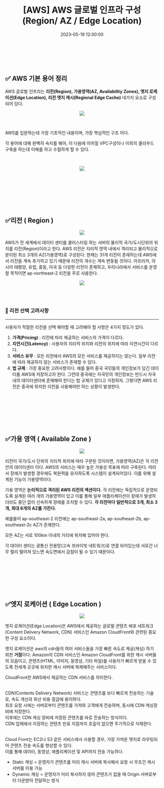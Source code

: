 ﻿---
permalink: /aws-global-infra-architecture/
title: "[AWS] AWS 글로벌 인프라 구성 (Region/ AZ / Edge Location)"
date: 2023-05-19 12:00:00
toc: true
toc_sticky: true
toc_label: "AWS 글로벌 인프라 구성"
categories:
- AWS
tags:
- 카카오 클라우드 스쿨
- AWS
---
<br><br>

## ✅ AWS 기본 용어 정리


AWS 글로벌 인프라는 **리전(Region), 가용영역(AZ, Availability Zones), 엣지 로케이션(Edge Location), 리전 엣지 캐시(Regional Edge Cache)** 네가지 요소로 구성 되어 있다.

<p align="center">
<img src="https://github.com/idkim97/idkim97.github.io/blob/master/img/aws1.png?raw=true">
</p>

<Br>

AWS를 입문하는데 가장 기초적인 내용이며, 가장 핵심적인 구조 이다.

각 용어에 대해 완벽히 숙지를 해야, 이 다음에 이어질 VPC구성이나 이외의 클라우드 구축을 하는데 이해를 하고 수월하게 할 수 있다.

<br>

<p align="center">
<img src="https://github.com/idkim97/idkim97.github.io/blob/master/img/aws-term-3.png?raw=true">
</p>

<br><br><Br><br><br><Br>

## ✅리전 ( Region )

<p align="center">
<img src="https://github.com/idkim97/idkim97.github.io/blob/master/img/aws-term-4.jpg?raw=true">
</p>

AWS가 전 세계에서 데이터 센터를 클러스터링 하는 서버의 물리적 국가/도시단위의 위치를 리전(Region)이라고 한다. AWS 리전은 지리적 영역 내에서 격리되고 물리적으로 분리된 최소 3개의 AZ(가용영역)로 구성된다. 현재는 31개 리전이 존재하는데 AWS에서 리전을 계속 추가하고 있기 때문에 리전의 개수는 계속 변동될 것이다. 아프리카, 아시아 태평양, 유럽, 중동, 미국 등 다양한 리전이 존재하고, 우리나라에서 서비스를 운영할 목적이면 ap-northeast-2 리전을 주로 사용한다.

<p align="center">
<img src="https://github.com/idkim97/idkim97.github.io/blob/master/img/aws-term-2.png?raw=true">
</p>

<br><br>

### 📌 리전 선택 고려사항
<hr>

사용자가 적절한 리전을 선택 해야할 때 고려해야 할 사항은 4가지 정도가 있다. 

1. **가격(Pricing)** : 리전에 따라 제공하는 서비스의 가격이 다르다.
2. **지연시간(Latency)** : 사용자의 지리적 위치와 리전의 위치에 따라 지연시간이 다르다. 
3. **서비스 유무** : 모든 리전에서 AWS의 모든 서비스를 제공하지는 않는다. 일부 리전에 따라 제공하지 않는 서비스가 존재할 수 있다.
4. **법 규제** : 가장 중요한 고려사항이다. 예를 들어 중국 국민들의 개인정보가 담긴 데이터를 AWS에 저장하고자 한다. 그런데 중국에는 자국민의 개인정보는 반드시 자국내의 데이터센터에 존재해야 한다는 법 규제가 있다고 가정하자. 그렇다면 AWS 리전은 중국에 위치한 리전을 사용해야만 하는 상황이 발생한다.

<br><br><Br><br><br><Br>

## ✅가용 영역 ( Available Zone )

<p align="center">
<img src="https://github.com/idkim97/idkim97.github.io/blob/master/img/aws-term-1.png?raw=true">
</p>

리전이 국가/도시 단위의 지리적 위치에 따라 구분된 것이라면, 가용영역(AZ)은 각 리전 안의 데이터센터 이다. AWS의 서비스는 매우 높은 가용성 목표에 따라 구축된다. 따라서 장애가 발생할 경우에도 복원력을 유지하도록 시스템이 설계되어있다. 이를 위해 설계된 기능이 가용영역이다. 

가용 영역은 **논리적으로 격리된 AWS 리전의 섹션이다.** 각 리전에는 독립적으로 운영되도록 설계된 여러 개의 가용영역이 있고 이를 통해 일부 애플리케이션이 장애가 발생하더라도 중단 없이 신속하게 장애를 조치할 수 있다. **각 리전마다 일반적으로 3개, 최소 3개, 최대 6개의 AZ를 가진다.**

예를들어 ap-southeast-2 리전에는 ap-southeast-2a, ap-southeast-2b, ap-southeast-2c AZ가 존재한다.

모든 AZ는 서로 100km 이내의 거리에 위치해 있어야 한다.

각 데이터 센터는 광통신 전용망(고속 프라이빗 네트워크)로 연결 되어있는데 서로간 너무 멀리 떨어져 있느면 속도면에서 감점이 될 수 있기 때문이다.


<br><br><br><br><br><br>

## ✅엣지 로케이션 ( Edge Location )

<p align="center">
<img src="https://github.com/idkim97/idkim97.github.io/blob/master/img/aws-term-5.png?raw=true">
</p>

엣지 로케이션(Edge Location)은 AWS에서 제공하는 글로벌 콘텐츠 배포 네트워크(Content Delivery Network, CDN) 서비스인 Amazon CloudFront와 관련된 중요한 구성 요소이다. 

엣지 로케이션은 aws의 cdn들의 여러 서비스들을 가장 빠른 속도로 제공(캐싱) 하기 위한 **거점**이다. Amazon의 CDN 서비스인 Amazon CloudFront를 위한 캐시 서버들의 모음이고, 콘텐츠(HTML, 이미지, 동영상, 기타 파일)를 사용자가 빠르게 받을 수 있도록 전세계 곳곳에 위치한 캐시 서버에 복제해주는 서비스이다.


<p class="notice--info">
CloudFront란 AWS에서 제공하는 CDN 서비스를 의미한다.  <br><br>
  
CDN(Contents Delivery Network) 서비스는 콘텐츠를 보다 빠르게 전송하는 기술로, 속도 개선과 회선 비용 절감에 용이하다.  <br>
최초 요청 시에는 서버로부터 콘텐츠를 가져와 고객에게 전송하며, 동시에 CDN 캐싱장비에 저장한다.  <br>
이후에는 CDN 캐싱 장비에 저장된 콘텐츠를 바로 전송하는 방식이다.   <br>
CDN 업체에서 지정하는 컨텐츠 만료 지점까지 호출이 없으면 주기적으로 삭제한다.  <br><br>
   
Cloud Front는 EC2나 S3 같은 서비스에서 사용할 경우, 가장 가까운 엣지로 라우팅되어 콘텐츠 전송 속도를 향상할 수 있다.  <br>
이를 통해 데이터, 동영상, 애플리케이션 및 API까지 전송 가능하다.  <br>
- Static 캐싱 = 운영자가 콘텐츠를 미리 캐시 서버에 복사해서 요청 시 무조건 캐시 서버를 이용 가능  <br>
- Dynamic 캐싱 = 운영자가 미리 복사하지 않아 콘텐츠가 없을 때 Origin 서버로부터 다운받아 전달하는 방식 <br>

</p>


<br><br>
